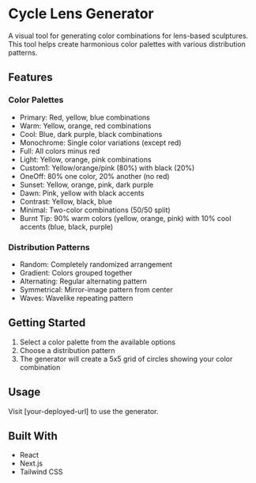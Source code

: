 # Cycle Lens Generator

A visual tool for generating color combinations for lens-based sculptures. This tool helps create harmonious color palettes with various distribution patterns.

## Features

### Color Palettes
- Primary: Red, yellow, blue combinations
- Warm: Yellow, orange, red combinations
- Cool: Blue, dark purple, black combinations
- Monochrome: Single color variations (except red)
- Full: All colors minus red
- Light: Yellow, orange, pink combinations
- Custom1: Yellow/orange/pink (80%) with black (20%)
- OneOff: 80% one color, 20% another (no red)
- Sunset: Yellow, orange, pink, dark purple
- Dawn: Pink, yellow with black accents
- Contrast: Yellow, black, blue
- Minimal: Two-color combinations (50/50 split)
- Burnt Tip: 90% warm colors (yellow, orange, pink) with 10% cool accents (blue, black, purple)

### Distribution Patterns
- Random: Completely randomized arrangement
- Gradient: Colors grouped together
- Alternating: Regular alternating pattern
- Symmetrical: Mirror-image pattern from center
- Waves: Wavelike repeating pattern

## Getting Started

1. Select a color palette from the available options
2. Choose a distribution pattern
3. The generator will create a 5x5 grid of circles showing your color combination

## Usage

Visit [your-deployed-url] to use the generator.

## Built With
- React
- Next.js
- Tailwind CSS
